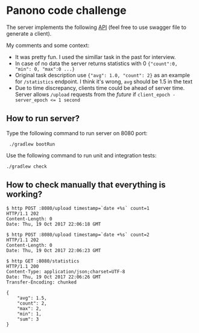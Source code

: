 # Panono code challenge

The server implements the following [API](./swagger.yaml) (feel free to use swagger file to generate a client).

My comments and some context:
* It was pretty fun. I used the simillar task in the past for interview.
* In case of no data the server returns statistics with 0 `{"count":0, "min": 0, "max":0 ...}`
* Original task description use `{"avg": 1.0, "count": 2}` as an example for `/statistics` endpoint. I think it's wrong, `avg` should be 1.5 in the text
* Due to time discrepancy, clients time could be ahead of server time. Server allows `/upload` requests from the _future_ if `client_epoch - server_epoch <= 1 second`

## How to run server?

Type the following command to run server on 8080 port:

```
 ./gradlew bootRun
```

Use the following command to run unit and integration tests:

```
./gradlew check
```

## How to check manually that everything is working?

```
$ http POST :8080/upload timestamp=`date +%s` count=1
HTTP/1.1 202
Content-Length: 0
Date: Thu, 19 Oct 2017 22:06:18 GMT

$ http POST :8080/upload timestamp=`date +%s` count=2
HTTP/1.1 202
Content-Length: 0
Date: Thu, 19 Oct 2017 22:06:23 GMT

$ http GET :8080/statistics
HTTP/1.1 200
Content-Type: application/json;charset=UTF-8
Date: Thu, 19 Oct 2017 22:06:26 GMT
Transfer-Encoding: chunked

{
    "avg": 1.5,
    "count": 2,
    "max": 2,
    "min": 1,
    "sum": 3
}
```
